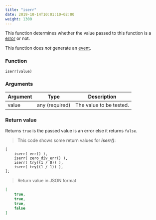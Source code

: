 ```yaml
---
title: "iserr"
date: 2019-10-14T10:01:10+02:00
weight: 1300
---
```


This function determines whether the value passed to this function
is a [error](../../data-types/error) or not.

This function does *not* generate an [event](../../events).

### Function

`iserr(value)`

### Arguments

Argument | Type | Description
-------- | ---- | -----------
value | any (required) | The value to be tested.

### Return value

Returns `true` is the passed value is an error else it returns `false`.

> This code shows some return values for ***iserr()***:

```thingsdb,json_response
[
    iserr( err() ),
    iserr( zero_div_err() ),
    iserr( try((1 / 0)) ),
    iserr( try((1 / 1)) ),
];
```

> Return value in JSON format

```json
[
    true,
    true,
    true,
    false
]
```
